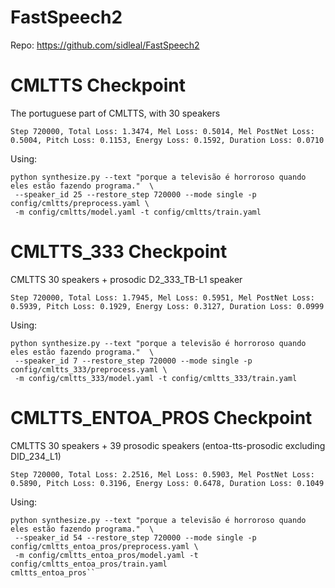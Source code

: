 # FastSpeech2
Repo: https://github.com/sidleal/FastSpeech2

# CMLTTS Checkpoint
The portuguese part of CMLTTS, with 30 speakers
````
Step 720000, Total Loss: 1.3474, Mel Loss: 0.5014, Mel PostNet Loss: 0.5004, Pitch Loss: 0.1153, Energy Loss: 0.1592, Duration Loss: 0.0710
````
Using:
````
python synthesize.py --text "porque a televisão é horroroso quando eles estão fazendo programa."  \
 --speaker_id 25 --restore_step 720000 --mode single -p config/cmltts/preprocess.yaml \
 -m config/cmltts/model.yaml -t config/cmltts/train.yaml
````

# CMLTTS_333 Checkpoint
CMLTTS 30 speakers + prosodic D2_333_TB-L1 speaker
````
Step 720000, Total Loss: 1.7945, Mel Loss: 0.5951, Mel PostNet Loss: 0.5939, Pitch Loss: 0.1929, Energy Loss: 0.3127, Duration Loss: 0.0999
````
Using:
````
python synthesize.py --text "porque a televisão é horroroso quando eles estão fazendo programa."  \
 --speaker_id 7 --restore_step 720000 --mode single -p config/cmltts_333/preprocess.yaml \
 -m config/cmltts_333/model.yaml -t config/cmltts_333/train.yaml
````

# CMLTTS_ENTOA_PROS Checkpoint
CMLTTS 30 speakers + 39 prosodic speakers (entoa-tts-prosodic excluding DID_234_L1) 
````
Step 720000, Total Loss: 2.2516, Mel Loss: 0.5903, Mel PostNet Loss: 0.5890, Pitch Loss: 0.3196, Energy Loss: 0.6478, Duration Loss: 0.1049
````
Using:
````
python synthesize.py --text "porque a televisão é horroroso quando eles estão fazendo programa."  \
 --speaker_id 54 --restore_step 720000 --mode single -p config/cmltts_entoa_pros/preprocess.yaml \
 -m config/cmltts_entoa_pros/model.yaml -t config/cmltts_entoa_pros/train.yaml
cmltts_entoa_pros``
